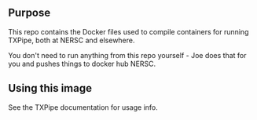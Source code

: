 Purpose
-------

This repo contains the Docker files used to compile containers
for running TXPipe, both at NERSC and elsewhere.

You don't need to run anything from this repo yourself - Joe does
that for you and pushes things to docker hub NERSC.


Using this image
----------------

See the TXPipe documentation for usage info.
